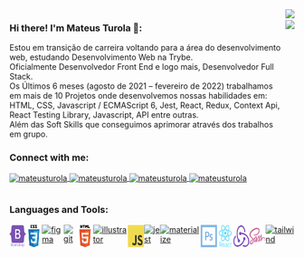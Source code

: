 <div style="display: flex;">
  <div>
        <h3 align="left">Hi there! I'm Mateus Turola 👋:</h3>
  <p>
      Estou em transição de carreira voltando para a área do desenvolvimento
      web, estudando Desenvolvimento Web na Trybe.
      </br>
      Oficialmente Desenvolvedor Front End e logo mais, Desenvolvedor Full Stack.
      </br>
      Os Últimos 6 meses (agosto de 2021 – fevereiro de 2022) trabalhamos em
      mais de 10 Projetos onde desenvolvemos nossas habilidades em: HTML, CSS,
      Javascript / ECMAScript 6, Jest, React, Redux, Context Api, React Testing
      Library, Javascript, API entre outras.
      </br>
      Além das Soft Skills que conseguimos aprimorar através dos trabalhos em
      grupo.
    </p>
    <h3 align="left">Connect with me:</h3>
    <p align="left">
      <a href="https://linkedin.com/in/mateusturola" target="blank">
        <img align="center"
          src="https://img.shields.io/badge/LinkedIn-0077B5?style=for-the-badge&logo=linkedin&logoColor=white"
          alt="mateusturola" />
      </a>
      <a href="https://api.whatsapp.com/send?phone=5524988545652" target="blank">
        <img align="center"
          src="https://img.shields.io/badge/WhatsApp-25D366?style=for-the-badge&logo=whatsapp&logoColor=white"
          alt="mateusturola" />
      </a>
      <a href="mailto:turolamateus@gmail.com" target="blank"><img align="center"
          src="https://img.shields.io/badge/Gmail-D14836?style=for-the-badge&logo=gmail&logoColor=white"
          alt="mateusturola" />
      </a>
      <a href="https://instagram.com/mateusturola" target="blank"><img align="center"
          src="https://img.shields.io/badge/Instagram-E4405F?style=for-the-badge&logo=instagram&logoColor=white"
          alt="mateusturola" />
      </a>
    </p>
  </div>
  <div style="margin: 0 0 0 5px">
    <a href="https://mateusturola.github.io" target="_blank">
      <img height="150em"
        src="https://github-readme-stats.vercel.app/api?username=mateusturola&show_icons=true&theme=city_lights&include_all_commits=true&count_private=true" />
      <img height="150em"
        src="https://github-readme-stats.vercel.app/api/top-langs/?username=mateusturola&layout=compact&langs_count=7&theme=city_lights" />
    </a>
  </div>
</div>
<h3 align="left">Languages and Tools:</h3>
    <div style="width: 100%; display: flex; justify-content: space-between">
      <a href="https://getbootstrap.com" target="_blank" rel="noreferrer">
        <img
          src="https://raw.githubusercontent.com/devicons/devicon/master/icons/bootstrap/bootstrap-plain-wordmark.svg"
          alt="bootstrap" width="40" height="40" />
      </a>
      <a href="https://www.w3schools.com/css/" target="_blank" rel="noreferrer">
        <img src="https://raw.githubusercontent.com/devicons/devicon/master/icons/css3/css3-original-wordmark.svg"
          alt="css3" width="40" height="40" />
      </a>
      <a href="https://www.figma.com/" target="_blank" rel="noreferrer">
        <img src="https://www.vectorlogo.zone/logos/figma/figma-icon.svg" alt="figma" width="40" height="40" />
      </a>
      <a href="https://git-scm.com/" target="_blank" rel="noreferrer">
        <img src="https://www.vectorlogo.zone/logos/git-scm/git-scm-icon.svg" alt="git" width="40" height="40" />
      </a>
      <a href="https://www.w3.org/html/" target="_blank" rel="noreferrer">
        <img src="https://raw.githubusercontent.com/devicons/devicon/master/icons/html5/html5-original-wordmark.svg"
          alt="html5" width="40" height="40" />
      </a>
      <a href="https://www.adobe.com/in/products/illustrator.html" target="_blank" rel="noreferrer">
        <img src="https://www.vectorlogo.zone/logos/adobe_illustrator/adobe_illustrator-icon.svg" alt="illustrator"
          width="40" height="40" />
      </a>
      <a href="https://developer.mozilla.org/en-US/docs/Web/JavaScript" target="_blank" rel="noreferrer">
        <img src="https://raw.githubusercontent.com/devicons/devicon/master/icons/javascript/javascript-original.svg"
          alt="javascript" width="40" height="40" />
      </a>
      <a href="https://jestjs.io" target="_blank" rel="noreferrer">
        <img src="https://www.vectorlogo.zone/logos/jestjsio/jestjsio-icon.svg" alt="jest" width="40" height="40" />
      </a>
      <a href="https://materializecss.com/" target="_blank" rel="noreferrer">
        <img
          src="https://raw.githubusercontent.com/prplx/svg-logos/5585531d45d294869c4eaab4d7cf2e9c167710a9/svg/materialize.svg"
          alt="materialize" width="40" height="40" />
      </a>
      <a href="https://www.photoshop.com/en" target="_blank" rel="noreferrer">
        <img src="https://raw.githubusercontent.com/devicons/devicon/master/icons/photoshop/photoshop-line.svg"
          alt="photoshop" width="40" height="40" />
      </a>
      <a href="https://reactjs.org/" target="_blank" rel="noreferrer">
        <img src="https://raw.githubusercontent.com/devicons/devicon/master/icons/react/react-original-wordmark.svg"
          alt="react" width="40" height="40" />
      </a>
      <a href="https://redux.js.org" target="_blank" rel="noreferrer">
        <img src="https://raw.githubusercontent.com/devicons/devicon/master/icons/redux/redux-original.svg" alt="redux"
          width="40" height="40" />
      </a>
      <a href="https://sass-lang.com" target="_blank" rel="noreferrer">
        <img src="https://raw.githubusercontent.com/devicons/devicon/master/icons/sass/sass-original.svg" alt="sass"
          width="40" height="40" />
      </a>
      <a href="https://tailwindcss.com/" target="_blank" rel="noreferrer">
        <img src="https://www.vectorlogo.zone/logos/tailwindcss/tailwindcss-icon.svg" alt="tailwind" width="40"
          height="40" />
      </a>
    </div>

